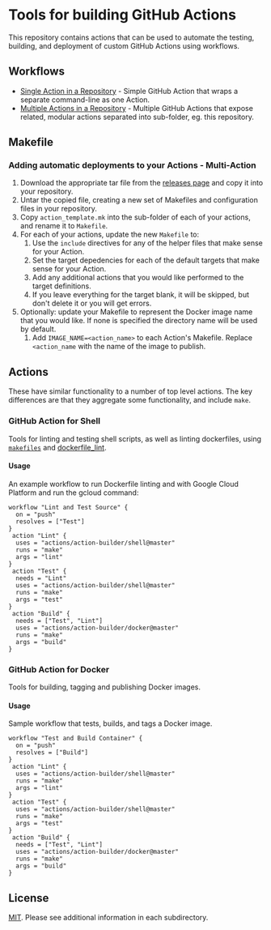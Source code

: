# Tools for building GitHub Actions

This repository contains actions that can be used to automate the testing, building, and deployment of custom GitHub Actions using workflows.

## Workflows

* [Single Action in a Repository](/single-action.workflow) - Simple GitHub Action that wraps a separate command-line as one Action.
* [Multiple Actions in a Repository](/multi-action.workflow) - Multiple GitHub Actions that expose related, modular actions separated into sub-folder, eg. this repository.

## Makefile

### Adding automatic deployments to your Actions - Multi-Action

1. Download the appropriate tar file from the [releases page](https://github.com/actions/action-builder/releases) and copy it into your repository.
1. Untar the copied file, creating a new set of Makefiles and configuration files in your repository.
1. Copy `action_template.mk` into the sub-folder of each of your actions, and rename it to `Makefile`.
1. For each of your actions, update the new `Makefile` to:
    1. Use the `include` directives for any of the helper files that make sense for your Action.
    1. Set the target depedencies for each of the default targets that make sense for your Action.
    1. Add any additional actions that you would like performed to the target definitions.
    1. If you leave everything for the target blank, it will be skipped, but don't delete it or you will get errors.
1. Optionally: update your Makefile to represent the Docker image name that you would like.  If none is specified the directory name will be used by default.
    1. Add `IMAGE_NAME=<action_name>` to each Action's Makefile. Replace `<action_name` with the name of the image to publish.

## Actions
These have similar functionality to a number of top level actions.  The key differences are that they aggregate some functionality, and include `make`.

### GitHub Action for Shell
Tools for linting and testing shell scripts, as well as linting dockerfiles, using [`makefiles`](https://en.wikipedia.org/wiki/Makefile) and [dockerfile_lint](https://github.com/projectatomic/dockerfile_lint).

#### Usage

An example workflow to run Dockerfile linting and  with Google Cloud Platform and run the gcloud command:

```
workflow "Lint and Test Source" {
  on = "push"
  resolves = ["Test"]
}
 action "Lint" {
  uses = "actions/action-builder/shell@master"
  runs = "make"
  args = "lint"
}
 action "Test" {
  needs = "Lint"
  uses = "actions/action-builder/shell@master"
  runs = "make"
  args = "test"
}
 action "Build" {
  needs = ["Test", "Lint"]
  uses = "actions/action-builder/docker@master"
  runs = "make"
  args = "build"
}
```

### GitHub Action for Docker
Tools for building, tagging and publishing Docker images.

#### Usage
Sample workflow that tests, builds, and tags a Docker image.

```
workflow "Test and Build Container" {
  on = "push"
  resolves = ["Build"]
}
 action "Lint" {
  uses = "actions/action-builder/shell@master"
  runs = "make"
  args = "lint"
}
 action "Test" {
  uses = "actions/action-builder/shell@master"
  runs = "make"
  args = "test"
}
 action "Build" {
  needs = ["Test", "Lint"]
  uses = "actions/action-builder/docker@master"
  runs = "make"
  args = "build"
}
```

## License

[MIT](LICENSE). Please see additional information in each subdirectory.
